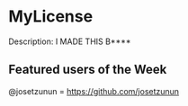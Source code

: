# MyLicense
Description: I MADE THIS B****
## Featured users of the Week
@josetzunun = https://github.com/josetzunun
